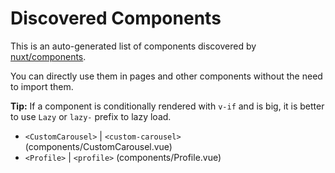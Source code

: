 # Discovered Components

This is an auto-generated list of components discovered by [nuxt/components](https://github.com/nuxt/components).

You can directly use them in pages and other components without the need to import them.

**Tip:** If a component is conditionally rendered with `v-if` and is big, it is better to use `Lazy` or `lazy-` prefix to lazy load.

- `<CustomCarousel>` | `<custom-carousel>` (components/CustomCarousel.vue)
- `<Profile>` | `<profile>` (components/Profile.vue)

